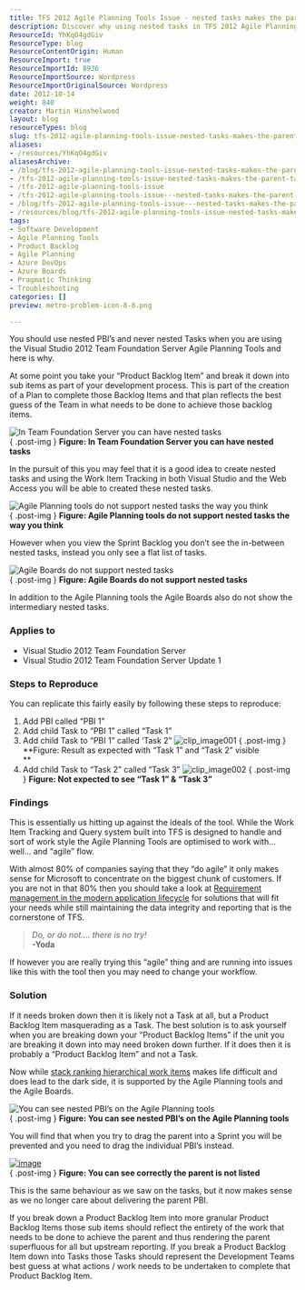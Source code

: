 ```yaml
---
title: TFS 2012 Agile Planning Tools Issue - nested tasks makes the parent task disappear
description: Discover why using nested tasks in TFS 2012 Agile Planning Tools can lead to issues. Learn the best practices for effective backlog management.
ResourceId: YhKqO4gdGiv
ResourceType: blog
ResourceContentOrigin: Human
ResourceImport: true
ResourceImportId: 8936
ResourceImportSource: Wordpress
ResourceImportOriginalSource: Wordpress
date: 2012-10-14
weight: 840
creator: Martin Hinshelwood
layout: blog
resourceTypes: blog
slug: tfs-2012-agile-planning-tools-issue-nested-tasks-makes-the-parent-task-disappear
aliases:
- /resources/YhKqO4gdGiv
aliasesArchive:
- /blog/tfs-2012-agile-planning-tools-issue-nested-tasks-makes-the-parent-task-disappear
- /tfs-2012-agile-planning-tools-issue-nested-tasks-makes-the-parent-task-disappear
- /tfs-2012-agile-planning-tools-issue
- /tfs-2012-agile-planning-tools-issue---nested-tasks-makes-the-parent-task-disappear
- /blog/tfs-2012-agile-planning-tools-issue---nested-tasks-makes-the-parent-task-disappear
- /resources/blog/tfs-2012-agile-planning-tools-issue-nested-tasks-makes-the-parent-task-disappear
tags:
- Software Development
- Agile Planning Tools
- Product Backlog
- Agile Planning
- Azure DevOps
- Azure Boards
- Pragmatic Thinking
- Troubleshooting
categories: []
preview: metro-problem-icon-8-8.png

---
```

You should use nested PBI’s and never nested Tasks when you are using the Visual Studio 2012 Team Foundation Server Agile Planning Tools and here is why.

At some point you take your “Product Backlog Item” and break it down into sub items as part of your development process. This is part of the creation of a Plan to complete those Backlog Items and that plan reflects the best guess of the Team in what needs to be done to achieve those backlog items.

![In Team Foundation Server you can have nested tasks](images/image30-4-4.png "In Team Foundation Server you can have nested tasks")  
{ .post-img }
**Figure: In Team Foundation Server you can have nested tasks**

In the pursuit of this you may feel that it is a good idea to create nested tasks and using the Work Item Tracking in both Visual Studio and the Web Access you will be able to created these nested tasks.

![Agile Planning tools do not support nested tasks the way you think](images/image31-5-5.png "Agile Planning tools do not support nested tasks the way you think")  
{ .post-img }
**Figure: Agile Planning tools do not support nested tasks the way you think**

However when you view the Sprint Backlog you don’t see the in-between nested tasks, instead you only see a flat list of tasks.

![Agile Boards do not support nested tasks](images/image32-6-6.png "Agile Boards do not support nested tasks")  
{ .post-img }
**Figure: Agile Boards do not support nested tasks**

In addition to the Agile Planning tools the Agile Boards also do not show the intermediary nested tasks.

### Applies to

- Visual Studio 2012 Team Foundation Server
- Visual Studio 2012 Team Foundation Server Update 1

### Steps to Reproduce

You can replicate this fairly easily by following these steps to reproduce:

1.  Add PBI called “PBI 1”
2.  Add child Task to “PBI 1” called “Task 1”
3.  Add child Task to “PBI 1” called ‘Task 2”
    ![clip_image001](images/clip_image001-1-1.png "clip_image001")
    { .post-img }
    **Figure: Result as expected with “Task 1” and “Task 2” visible  
     **
4.  Add child Task to “Task 2” called “Task 3”
    ![clip_image002](images/clip_image002-2-2.png "clip_image002")
    { .post-img }
    **Figure: Not expected to see “Task 1” & “Task 3”**

### Findings

This is essentially us hitting up against the ideals of the tool. While the Work Item Tracking and Query system built into TFS is designed to handle and sort of work style the Agile Planning Tools are optimised to work with… well… and “agile” flow.

With almost 80% of companies saying that they “do agile” it only makes sense for Microsoft to concentrate on the biggest chunk of customers. If you are not in that 80% then you should take a look at [Requirement management in the modern application lifecycle](http://blog.hinshelwood.com/requirement-management-in-the-modern-application-lifecycle/) for solutions that will fit your needs while still maintaining the data integrity and reporting that is the cornerstone of TFS.

> _Do, or do not…. there is no try!_  
> **\-Yoda**

If however you are really trying this “agile” thing and are running into issues like this with the tool then you may need to change your workflow.

### Solution

If it needs broken down then it is likely not a Task at all, but a Product Backlog Item masquerading as a Task. The best solution is to ask yourself when you are breaking down your “Product Backlog Items” if the unit you are breaking it down into may need broken down further. If it does then it is probably a “Product Backlog Item” and not a Task.

Now while [stack ranking hierarchical work items](http://blog.hinshelwood.com/you-cant-stack-rank-hierarchical-work-items/ "You can’t stack rank hierarchical work items?") makes life difficult and does lead to the dark side, it is supported by the Agile Planning tools and the Agile Boards.

![You can see nested PBI’s on the Agile Planning tools](images/image33-7-7.png "You can see nested PBI’s on the Agile Planning tools")  
{ .post-img }
**Figure: You can see nested PBI’s on the Agile Planning tools**

You will find that when you try to drag the parent into a Sprint you will be prevented and you need to drag the individual PBI’s instead.

[![image](images/image_thumb8-3-3.png "image")](http://blog.hinshelwood.com/files/2012/10/image34.png)  
{ .post-img }
**Figure: You can see correctly the parent is not listed**

This is the same behaviour as we saw on the tasks, but it now makes sense as we no longer care about delivering the parent PBI.

If you break down a Product Backlog Item into more granular Product Backlog Items those sub items should reflect the entirety of the work that needs to be done to achieve the parent and thus rendering the parent superfluous for all but upstream reporting. If you break a Product Backlog Item down into Tasks those Tasks should represent the Development Teams best guess at what actions / work needs to be undertaken to complete that Product Backlog Item.

